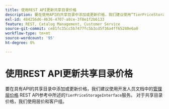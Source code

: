```yaml
---
title: 使用REST API更新共享目录价格
description: 要在使用API的共享目录中添加或更新价格，我们建议使用“TierPriceStorageInterface”服务，如开发人员文档的[管理层价格](http://devdocs.magento.com/guides/v2.2/rest/modules/catalog-pricing.html#manage-tier-prices) REST API参考中所述。 对于共享目录价格，我们使用层价和客户组。
exl-id: 484256d6-4636-4707-a8ce-3f8e1f2b6133
feature: REST, Catalog Management, Customer Service
source-git-commit: ce81fc35cc5b7477fc5b3cd5f36a4ff65280e6a0
workflow-type: tm+mt
source-wordcount: '95'
ht-degree: 0%

---
```


# 使用REST API更新共享目录价格

要在具有API的共享目录中添加或更新价格，我们建议使用开发人员文档中的[管理层价格](http://devdocs.magento.com/guides/v2.2/rest/modules/catalog-pricing.html#manage-tier-prices) REST API参考中所述的`TierPriceStorageInterface`服务。 对于共享目录价格，我们使用层价和客户组。
